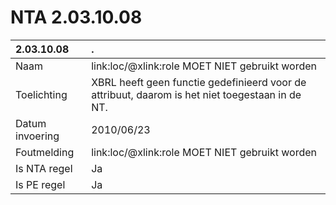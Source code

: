 # NTA 2.03.10.08

 2.03.10.08 | . 
 :--- | :--- 
 Naam | link:loc/@xlink:role MOET NIET gebruikt worden 
 Toelichting | XBRL heeft geen functie gedefinieerd voor de attribuut, daarom is het niet toegestaan in de NT. 
 Datum invoering | 2010/06/23 
 Foutmelding | link:loc/@xlink:role MOET NIET gebruikt worden 
 Is NTA regel | Ja 
 Is PE regel | Ja 
